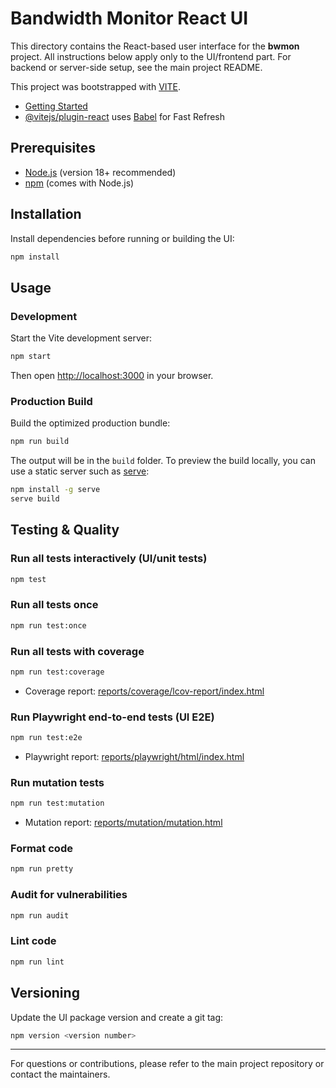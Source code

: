 # Bandwidth Monitor React UI

This directory contains the React-based user interface for the **bwmon** project. All instructions below apply only to the UI/frontend part. For backend or server-side setup, see the main project README.

This project was bootstrapped with [VITE](https://vite.dev/).

- [Getting Started](https://vite.dev/guide)
- [@vitejs/plugin-react](https://github.com/vitejs/vite-plugin-react/blob/main/packages/plugin-react/README.md) uses [Babel](https://babeljs.io/) for Fast Refresh

## Prerequisites

- [Node.js](https://nodejs.org/) (version 18+ recommended)
- [npm](https://www.npmjs.com/) (comes with Node.js)

## Installation

Install dependencies before running or building the UI:

```bash
npm install
```

## Usage

### Development

Start the Vite development server:

```bash
npm start
```

Then open [http://localhost:3000](http://localhost:3000) in your browser.

### Production Build

Build the optimized production bundle:

```bash
npm run build
```

The output will be in the `build` folder. To preview the build locally, you can use a static server such as [serve](https://www.npmjs.com/package/serve):

```bash
npm install -g serve
serve build
```

## Testing & Quality

### Run all tests interactively (UI/unit tests)

```bash
npm test
```

### Run all tests once

```bash
npm run test:once
```

### Run all tests with coverage

```bash
npm run test:coverage
```

- Coverage report: [reports/coverage/lcov-report/index.html](reports/coverage/lcov-report/index.html)

### Run Playwright end-to-end tests (UI E2E)

```bash
npm run test:e2e
```

- Playwright report: [reports/playwright/html/index.html](reports/playwright/html/index.html)

### Run mutation tests

```bash
npm run test:mutation
```

- Mutation report: [reports/mutation/mutation.html](reports/mutation/mutation.html)

### Format code

```bash
npm run pretty
```

### Audit for vulnerabilities

```bash
npm run audit
```

### Lint code

```bash
npm run lint
```

## Versioning

Update the UI package version and create a git tag:

```bash
npm version <version number>
```

---

For questions or contributions, please refer to the main project repository or contact the maintainers.
